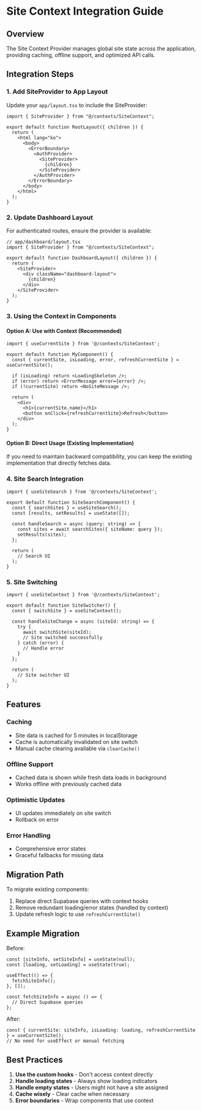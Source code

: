 # Site Context Integration Guide

## Overview
The Site Context Provider manages global site state across the application, providing caching, offline support, and optimized API calls.

## Integration Steps

### 1. Add SiteProvider to App Layout

Update your `app/layout.tsx` to include the SiteProvider:

```tsx
import { SiteProvider } from "@/contexts/SiteContext";

export default function RootLayout({ children }) {
  return (
    <html lang="ko">
      <body>
        <ErrorBoundary>
          <AuthProvider>
            <SiteProvider>
              {children}
            </SiteProvider>
          </AuthProvider>
        </ErrorBoundary>
      </body>
    </html>
  );
}
```

### 2. Update Dashboard Layout

For authenticated routes, ensure the provider is available:

```tsx
// app/dashboard/layout.tsx
import { SiteProvider } from "@/contexts/SiteContext";

export default function DashboardLayout({ children }) {
  return (
    <SiteProvider>
      <div className="dashboard-layout">
        {children}
      </div>
    </SiteProvider>
  );
}
```

### 3. Using the Context in Components

#### Option A: Use with Context (Recommended)
```tsx
import { useCurrentSite } from '@/contexts/SiteContext';

export default function MyComponent() {
  const { currentSite, isLoading, error, refreshCurrentSite } = useCurrentSite();
  
  if (isLoading) return <LoadingSkeleton />;
  if (error) return <ErrorMessage error={error} />;
  if (!currentSite) return <NoSiteMessage />;
  
  return (
    <div>
      <h1>{currentSite.name}</h1>
      <button onClick={refreshCurrentSite}>Refresh</button>
    </div>
  );
}
```

#### Option B: Direct Usage (Existing Implementation)
If you need to maintain backward compatibility, you can keep the existing implementation that directly fetches data.

### 4. Site Search Integration
```tsx
import { useSiteSearch } from '@/contexts/SiteContext';

export default function SiteSearchComponent() {
  const { searchSites } = useSiteSearch();
  const [results, setResults] = useState([]);
  
  const handleSearch = async (query: string) => {
    const sites = await searchSites({ siteName: query });
    setResults(sites);
  };
  
  return (
    // Search UI
  );
}
```

### 5. Site Switching
```tsx
import { useSiteContext } from '@/contexts/SiteContext';

export default function SiteSwitcher() {
  const { switchSite } = useSiteContext();
  
  const handleSiteChange = async (siteId: string) => {
    try {
      await switchSite(siteId);
      // Site switched successfully
    } catch (error) {
      // Handle error
    }
  };
  
  return (
    // Site switcher UI
  );
}
```

## Features

### Caching
- Site data is cached for 5 minutes in localStorage
- Cache is automatically invalidated on site switch
- Manual cache clearing available via `clearCache()`

### Offline Support
- Cached data is shown while fresh data loads in background
- Works offline with previously cached data

### Optimistic Updates
- UI updates immediately on site switch
- Rollback on error

### Error Handling
- Comprehensive error states
- Graceful fallbacks for missing data

## Migration Path

To migrate existing components:

1. Replace direct Supabase queries with context hooks
2. Remove redundant loading/error states (handled by context)
3. Update refresh logic to use `refreshCurrentSite()`

## Example Migration

Before:
```tsx
const [siteInfo, setSiteInfo] = useState(null);
const [loading, setLoading] = useState(true);

useEffect(() => {
  fetchSiteInfo();
}, []);

const fetchSiteInfo = async () => {
  // Direct Supabase queries
};
```

After:
```tsx
const { currentSite: siteInfo, isLoading: loading, refreshCurrentSite } = useCurrentSite();
// No need for useEffect or manual fetching
```

## Best Practices

1. **Use the custom hooks** - Don't access context directly
2. **Handle loading states** - Always show loading indicators
3. **Handle empty states** - Users might not have a site assigned
4. **Cache wisely** - Clear cache when necessary
5. **Error boundaries** - Wrap components that use context